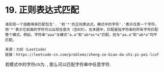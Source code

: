 # 19. 正则表达式匹配

```
请实现一个函数用来匹配包含'. '和'*'的正则表达式。模式中的字符'.'表示任意一个字符，而'*'表示它前面的字符可以出现任意次（含0次）。在本题中，匹配是指字符串的所有字符匹配整个模式。例如，字符串"aaa"与模式"a.a"和"ab*ac*a"匹配，但与"aa.a"和"ab*a"均不匹配。

来源：力扣（LeetCode）
链接：https://leetcode-cn.com/problems/zheng-ze-biao-da-shi-pi-pei-lcof
```



若模式中的字符ch为. , 那么可以匹配字符串中任意字符.

